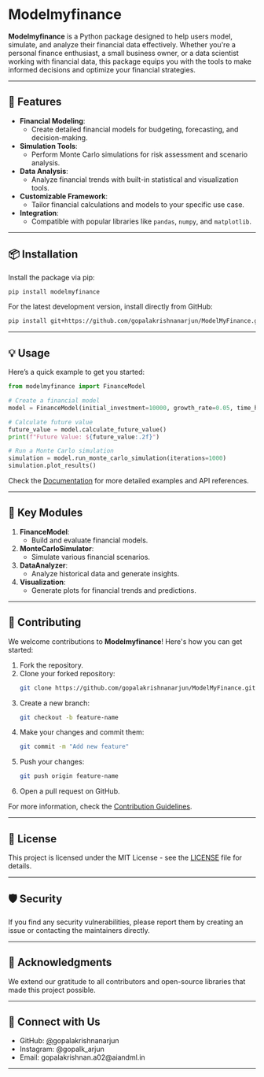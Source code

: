 # Modelmyfinance





**Modelmyfinance** is a Python package designed to help users model, simulate, and analyze their financial data effectively. Whether you're a personal finance enthusiast, a small business owner, or a data scientist working with financial data, this package equips you with the tools to make informed decisions and optimize your financial strategies.

---

## 🚀 Features

- **Financial Modeling**:
  - Create detailed financial models for budgeting, forecasting, and decision-making.
- **Simulation Tools**:
  - Perform Monte Carlo simulations for risk assessment and scenario analysis.
- **Data Analysis**:
  - Analyze financial trends with built-in statistical and visualization tools.
- **Customizable Framework**:
  - Tailor financial calculations and models to your specific use case.
- **Integration**:
  - Compatible with popular libraries like `pandas`, `numpy`, and `matplotlib`.

---

## 📦 Installation

Install the package via pip:

```bash
pip install modelmyfinance
```

For the latest development version, install directly from GitHub:

```bash
pip install git+https://github.com/gopalakrishnanarjun/ModelMyFinance.git
```

---

## 💡 Usage

Here’s a quick example to get you started:

```python
from modelmyfinance import FinanceModel

# Create a financial model
model = FinanceModel(initial_investment=10000, growth_rate=0.05, time_horizon=10)

# Calculate future value
future_value = model.calculate_future_value()
print(f"Future Value: ${future_value:.2f}")

# Run a Monte Carlo simulation
simulation = model.run_monte_carlo_simulation(iterations=1000)
simulation.plot_results()
```

Check the [Documentation](https://github.com/yourusername/Modelmyfinance/wiki) for more detailed examples and API references.

---

## 🔧 Key Modules

1. **FinanceModel**:
   - Build and evaluate financial models.
2. **MonteCarloSimulator**:
   - Simulate various financial scenarios.
3. **DataAnalyzer**:
   - Analyze historical data and generate insights.
4. **Visualization**:
   - Generate plots for financial trends and predictions.

---

## 🤝 Contributing

We welcome contributions to **Modelmyfinance**! Here's how you can get started:

1. Fork the repository.
2. Clone your forked repository:
   ```bash
   git clone https://github.com/gopalakrishnanarjun/ModelMyFinance.git
   ```
3. Create a new branch:
   ```bash
   git checkout -b feature-name
   ```
4. Make your changes and commit them:
   ```bash
   git commit -m "Add new feature"
   ```
5. Push your changes:
   ```bash
   git push origin feature-name
   ```
6. Open a pull request on GitHub.

For more information, check the [Contribution Guidelines](CONTRIBUTING.md).

---

## 💄 License

This project is licensed under the MIT License - see the [LICENSE](LICENSE) file for details.

---

## 🛡️ Security

If you find any security vulnerabilities, please report them by creating an issue or contacting the maintainers directly.

---

## 🌟 Acknowledgments

We extend our gratitude to all contributors and open-source libraries that made this project possible.

---

## 📩 Connect with Us

- GitHub: [@](https://github.com/yourusername)gopalakrishnanarjun
- Instagram: @gopalk\_arjun
- Email: gopalakrishnan.a02\@aiandml.in

---

